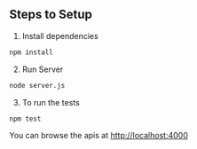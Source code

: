 
## Steps to Setup

1. Install dependencies

```bash
npm install
```

2. Run Server

```bash
node server.js
```

3. To run the tests
```bash
npm test
```
You can browse the apis at <http://localhost:4000>
